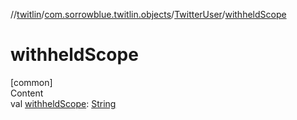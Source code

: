//[twitlin](../../index.md)/[com.sorrowblue.twitlin.objects](../index.md)/[TwitterUser](index.md)/[withheldScope](withheld-scope.md)



# withheldScope  
[common]  
Content  
val [withheldScope](withheld-scope.md): [String](https://kotlinlang.org/api/latest/jvm/stdlib/kotlin/-string/index.html)  



